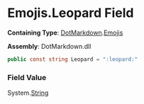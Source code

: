 # Emojis\.Leopard Field

**Containing Type**: [DotMarkdown](../../README.md)\.[Emojis](../README.md)

**Assembly**: DotMarkdown\.dll

```csharp
public const string Leopard = ":leopard:"
```

### Field Value

System\.[String](https://docs.microsoft.com/en-us/dotnet/api/system.string)